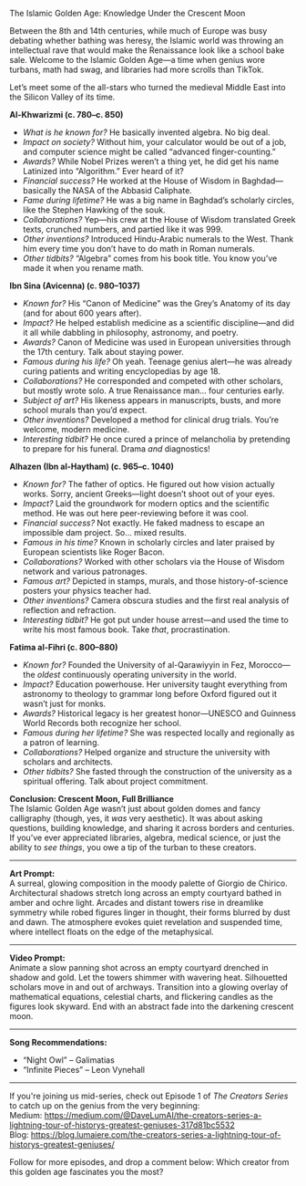 The Islamic Golden Age: Knowledge Under the Crescent Moon

Between the 8th and 14th centuries, while much of Europe was busy debating whether bathing was heresy, the Islamic world was throwing an intellectual rave that would make the Renaissance look like a school bake sale. Welcome to the Islamic Golden Age—a time when genius wore turbans, math had swag, and libraries had more scrolls than TikTok.

Let’s meet some of the all-stars who turned the medieval Middle East into the Silicon Valley of its time.

**Al-Khwarizmi (c. 780–c. 850)**  
- *What is he known for?* He basically invented algebra. No big deal.  
- *Impact on society?* Without him, your calculator would be out of a job, and computer science might be called “advanced finger-counting.”  
- *Awards?* While Nobel Prizes weren’t a thing yet, he did get his name Latinized into “Algorithm.” Ever heard of it?  
- *Financial success?* He worked at the House of Wisdom in Baghdad—basically the NASA of the Abbasid Caliphate.  
- *Fame during lifetime?* He was a big name in Baghdad’s scholarly circles, like the Stephen Hawking of the souk.  
- *Collaborations?* Yep—his crew at the House of Wisdom translated Greek texts, crunched numbers, and partied like it was 999.  
- *Other inventions?* Introduced Hindu-Arabic numerals to the West. Thank him every time you don’t have to do math in Roman numerals.  
- *Other tidbits?* “Algebra” comes from his book title. You know you’ve made it when you rename math.

**Ibn Sina (Avicenna) (c. 980–1037)**  
- *Known for?* His “Canon of Medicine” was the Grey’s Anatomy of its day (and for about 600 years after).  
- *Impact?* He helped establish medicine as a scientific discipline—and did it all while dabbling in philosophy, astronomy, and poetry.  
- *Awards?* Canon of Medicine was used in European universities through the 17th century. Talk about staying power.  
- *Famous during his life?* Oh yeah. Teenage genius alert—he was already curing patients and writing encyclopedias by age 18.  
- *Collaborations?* He corresponded and competed with other scholars, but mostly wrote solo. A true Renaissance man… four centuries early.  
- *Subject of art?* His likeness appears in manuscripts, busts, and more school murals than you’d expect.  
- *Other inventions?* Developed a method for clinical drug trials. You’re welcome, modern medicine.  
- *Interesting tidbit?* He once cured a prince of melancholia by pretending to prepare for his funeral. Drama *and* diagnostics!

**Alhazen (Ibn al-Haytham) (c. 965–c. 1040)**  
- *Known for?* The father of optics. He figured out how vision actually works. Sorry, ancient Greeks—light doesn’t shoot out of your eyes.  
- *Impact?* Laid the groundwork for modern optics and the scientific method. He was out here peer-reviewing before it was cool.  
- *Financial success?* Not exactly. He faked madness to escape an impossible dam project. So… mixed results.  
- *Famous in his time?* Known in scholarly circles and later praised by European scientists like Roger Bacon.  
- *Collaborations?* Worked with other scholars via the House of Wisdom network and various patronages.  
- *Famous art?* Depicted in stamps, murals, and those history-of-science posters your physics teacher had.  
- *Other inventions?* Camera obscura studies and the first real analysis of reflection and refraction.  
- *Interesting tidbit?* He got put under house arrest—and used the time to write his most famous book. Take *that*, procrastination.

**Fatima al-Fihri (c. 800–880)**  
- *Known for?* Founded the University of al-Qarawiyyin in Fez, Morocco—the *oldest* continuously operating university in the world.  
- *Impact?* Education powerhouse. Her university taught everything from astronomy to theology to grammar long before Oxford figured out it wasn’t just for monks.  
- *Awards?* Historical legacy is her greatest honor—UNESCO and Guinness World Records both recognize her school.  
- *Famous during her lifetime?* She was respected locally and regionally as a patron of learning.  
- *Collaborations?* Helped organize and structure the university with scholars and architects.  
- *Other tidbits?* She fasted through the construction of the university as a spiritual offering. Talk about project commitment.

**Conclusion: Crescent Moon, Full Brilliance**  
The Islamic Golden Age wasn’t just about golden domes and fancy calligraphy (though, yes, it *was* very aesthetic). It was about asking questions, building knowledge, and sharing it across borders and centuries. If you’ve ever appreciated libraries, algebra, medical science, or just the ability to *see things*, you owe a tip of the turban to these creators.

---

**Art Prompt:**  
A surreal, glowing composition in the moody palette of Giorgio de Chirico. Architectural shadows stretch long across an empty courtyard bathed in amber and ochre light. Arcades and distant towers rise in dreamlike symmetry while robed figures linger in thought, their forms blurred by dust and dawn. The atmosphere evokes quiet revelation and suspended time, where intellect floats on the edge of the metaphysical.

---

**Video Prompt:**  
Animate a slow panning shot across an empty courtyard drenched in shadow and gold. Let the towers shimmer with wavering heat. Silhouetted scholars move in and out of archways. Transition into a glowing overlay of mathematical equations, celestial charts, and flickering candles as the figures look skyward. End with an abstract fade into the darkening crescent moon.

---

**Song Recommendations:**  
- “Night Owl” – Galimatias  
- “Infinite Pieces” – Leon Vynehall  

---

If you're joining us mid-series, check out Episode 1 of *The Creators Series* to catch up on the genius from the very beginning:  
Medium: https://medium.com/@DaveLumAI/the-creators-series-a-lightning-tour-of-historys-greatest-geniuses-317d81bc5532  
Blog: https://blog.lumaiere.com/the-creators-series-a-lightning-tour-of-historys-greatest-geniuses/  

Follow for more episodes, and drop a comment below: Which creator from this golden age fascinates you the most?
